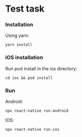 # Test task

### Installation

Using yarn:
```
yarn install
```

### iOS installation

Run pod install in the ios directory:
```
cd ios && pod install
```

### Run

Android:
```
npx react-native run-android
```
IOS: 
```
npx react-native run-ios
```
